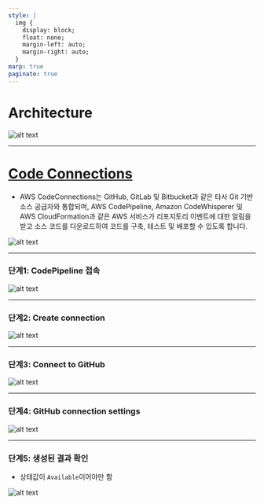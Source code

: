 ```yaml
---
style: |
  img {
    display: block;
    float: none;
    margin-left: auto;
    margin-right: auto;
  }
marp: true
paginate: true
---
```

# Architecture
![alt text](./img/image-224.png)

---
# [Code Connections](https://docs.aws.amazon.com/dtconsole/latest/userguide/welcome-connections.html)
- AWS CodeConnections는 GitHub, GitLab 및 Bitbucket과 같은 타사 Git 기반 소스 공급자와 통합되며, AWS CodePipeline, Amazon CodeWhisperer 및 AWS CloudFormation과 같은 AWS 서비스가 리포지토리 이벤트에 대한 알림을 받고 소스 코드를 다운로드하여 코드를 구축, 테스트 및 배포할 수 있도록 합니다.

![alt text](./img/image-20.png)

---
### 단계1: CodePipeline 접속 
![alt text](./img/image-21.png)

---
### 단계2: Create connection
![alt text](./img/image-22.png)

---
### 단계3: Connect to GitHub
![alt text](./img/image-23.png)

---
### 단계4: GitHub connection settings
![alt text](./img/image-24.png)

---
### 단계5: 생성된 결과 확인  
- 상태값이 `Available`이어야만 함 

![alt text](./img/image-25.png)


